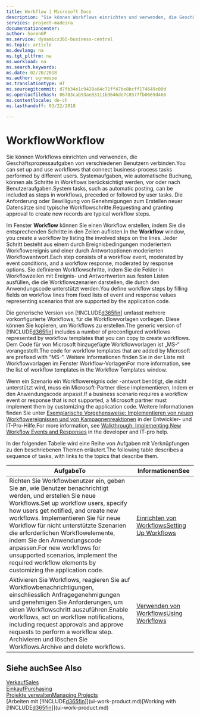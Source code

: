 ```yaml
---
title: Workflow | Microsoft Docs
description: "Sie können Workflows einrichten und verwenden, die Geschäftsprozessaufgaben von verschiedenen Benutzern verbinden. Systemaufgaben, wie automatische Buchung, können als Schritte in Workflows berücksichtigt werden, vor oder nach Benutzeraufgaben. Die Anforderung oder Bewilligung von Genehmigungen zum Erstellen neuer Datensätze sind typische Workflowschritte."
services: project-madeira
documentationcenter: 
author: SorenGP
ms.service: dynamics365-business-central
ms.topic: article
ms.devlang: na
ms.tgt_pltfrm: na
ms.workload: na
ms.search.keywords: 
ms.date: 02/20/2018
ms.author: sgroespe
ms.translationtype: HT
ms.sourcegitcommit: d7fb34e1c9428a64c71ff47be8bcff174649c00d
ms.openlocfilehash: 06783cab93ae83111b9646de7c8577fb0669d466
ms.contentlocale: de-ch
ms.lasthandoff: 03/22/2018

---
```

# <a name="workflow"></a><span data-ttu-id="a6655-105">Workflow</span><span class="sxs-lookup"><span data-stu-id="a6655-105">Workflow</span></span>
<span data-ttu-id="a6655-106">Sie können Workflows einrichten und verwenden, die Geschäftsprozessaufgaben von verschiedenen Benutzern verbinden.</span><span class="sxs-lookup"><span data-stu-id="a6655-106">You can set up and use workflows that connect business-process tasks performed by different users.</span></span> <span data-ttu-id="a6655-107">Systemaufgaben, wie automatische Buchung, können als Schritte in Workflows berücksichtigt werden, vor oder nach Benutzeraufgaben.</span><span class="sxs-lookup"><span data-stu-id="a6655-107">System tasks, such as automatic posting, can be included as steps in workflows, preceded or followed by user tasks.</span></span> <span data-ttu-id="a6655-108">Die Anforderung oder Bewilligung von Genehmigungen zum Erstellen neuer Datensätze sind typische Workflowschritte.</span><span class="sxs-lookup"><span data-stu-id="a6655-108">Requesting and granting approval to create new records are typical workflow steps.</span></span>  

 <span data-ttu-id="a6655-109">Im Fenster **Workflow** können Sie einen Workflow erstellen, indem Sie die entsprechenden Schritte in den Zeilen auflisten.</span><span class="sxs-lookup"><span data-stu-id="a6655-109">In the **Workflow** window, you create a workflow by listing the involved steps on the lines.</span></span> <span data-ttu-id="a6655-110">Jeder Schritt besteht aus einem durch Ereignisbedingungen moderiertem Workflowereignis und einer durch Antwortoptionen moderierten Workflowantwort.</span><span class="sxs-lookup"><span data-stu-id="a6655-110">Each step consists of a workflow event, moderated by event conditions, and a workflow response, moderated by response options.</span></span> <span data-ttu-id="a6655-111">Sie definieren Workflowschritte, indem Sie die Felder in Workflowzeilen mit Ereignis- und Antwortwerten aus festen Listen ausfüllen, die die Workflowszenarien darstellen, die durch den Anwendungscode unterstützt werden.</span><span class="sxs-lookup"><span data-stu-id="a6655-111">You define workflow steps by filling fields on workflow lines from fixed lists of event and response values representing scenarios that are supported by the application code.</span></span>  

 <span data-ttu-id="a6655-112">Die generische Version von [!INCLUDE[d365fin](includes/d365fin_md.md)] umfasst mehrere vorkonfigurierte Workflows, für die Workflowvorlagen vorliegen. Diese können Sie kopieren, um Workflows zu erstellen.</span><span class="sxs-lookup"><span data-stu-id="a6655-112">The generic version of [!INCLUDE[d365fin](includes/d365fin_md.md)] includes a number of preconfigured workflows represented by workflow templates that you can copy to create workflows.</span></span> <span data-ttu-id="a6655-113">Dem Code für von Microsoft hinzugefügte Workflowvorlagen ist „MS-“ vorangestellt.</span><span class="sxs-lookup"><span data-stu-id="a6655-113">The code for workflow templates that are added by Microsoft are prefixed with “MS-“.</span></span> <span data-ttu-id="a6655-114">Weitere Informationen finden Sie in der Liste mit Workflowvorlagen im Fenster Workflow-Vorlagen</span><span class="sxs-lookup"><span data-stu-id="a6655-114">For more information, see the list of workflow templates in the Workflow Templates window.</span></span>  

 <span data-ttu-id="a6655-115">Wenn ein Szenario ein Workflowereignis oder -antwort benötigt, die nicht unterstützt wird, muss ein Microsoft-Partner diese implementieren, indem er den Anwendungscode anpasst.</span><span class="sxs-lookup"><span data-stu-id="a6655-115">If a business scenario requires a workflow event or response that is not supported, a Microsoft partner must implement them by customizing the application code.</span></span> <span data-ttu-id="a6655-116">Weitere Informationen finden Sie unter [Exemplarische Vorgehensweise: Implementieren von neuen Workflowereignissen und von Kampagnenreaktionen](/dynamics-nav/Walkthrough--Implementing-New-Workflow-Events-and-Responses) in der Entwickler- und IT-Pro-Hilfe.</span><span class="sxs-lookup"><span data-stu-id="a6655-116">For more information, see [Walkthrough: Implementing New Workflow Events and Responses](/dynamics-nav/Walkthrough--Implementing-New-Workflow-Events-and-Responses) in the developer and IT-pro help.</span></span>  

 <span data-ttu-id="a6655-117">In der folgenden Tabelle wird eine Reihe von Aufgaben mit Verknüpfungen zu den beschriebenen Themen erläutert.</span><span class="sxs-lookup"><span data-stu-id="a6655-117">The following table describes a sequence of tasks, with links to the topics that describe them.</span></span>  

|<span data-ttu-id="a6655-118">**Aufgabe**</span><span class="sxs-lookup"><span data-stu-id="a6655-118">**To**</span></span>|<span data-ttu-id="a6655-119">**Informationen**</span><span class="sxs-lookup"><span data-stu-id="a6655-119">**See**</span></span>|  
|------------|-------------|  
|<span data-ttu-id="a6655-120">Richten Sie Workflowbenutzer ein, geben Sie an, wie Benutzer benachrichtigt werden, und erstellen Sie neue Workflows.</span><span class="sxs-lookup"><span data-stu-id="a6655-120">Set up workflow users, specify how users get notified, and create new workflows.</span></span> <span data-ttu-id="a6655-121">Implementieren Sie für neue Workflow für nicht unterstützte Szenarien die erforderlichen Workflowelemente, indem Sie den Anwendungscode anpassen.</span><span class="sxs-lookup"><span data-stu-id="a6655-121">For new workflows for unsupported scenarios, implement the required workflow elements by customizing the application code.</span></span>|[<span data-ttu-id="a6655-122">Einrichten von Workflows</span><span class="sxs-lookup"><span data-stu-id="a6655-122">Setting Up Workflows</span></span>](across-set-up-workflows.md)|  
|<span data-ttu-id="a6655-123">Aktivieren Sie Workflows, reagieren Sie auf Workflowbenachrichtigungen, einschliesslich Anfragegenehmigungen und genehmigen Sie Anforderungen, um einen Workflowschritt auszuführen.</span><span class="sxs-lookup"><span data-stu-id="a6655-123">Enable workflows, act on workflow notifications, including request approvals and approve requests to perform a workflow step.</span></span> <span data-ttu-id="a6655-124">Archivieren und löschen Sie Workflows.</span><span class="sxs-lookup"><span data-stu-id="a6655-124">Archive and delete workflows.</span></span>|[<span data-ttu-id="a6655-125">Verwenden von Workflows</span><span class="sxs-lookup"><span data-stu-id="a6655-125">Using Workflows</span></span>](across-use-workflows.md)|  

## <a name="see-also"></a><span data-ttu-id="a6655-126">Siehe auch</span><span class="sxs-lookup"><span data-stu-id="a6655-126">See Also</span></span>  
[<span data-ttu-id="a6655-127">Verkauf</span><span class="sxs-lookup"><span data-stu-id="a6655-127">Sales</span></span>](sales-manage-sales.md)  
[<span data-ttu-id="a6655-128">Einkauf</span><span class="sxs-lookup"><span data-stu-id="a6655-128">Purchasing</span></span>](purchasing-manage-purchasing.md)  
[<span data-ttu-id="a6655-129">Projekte verwalten</span><span class="sxs-lookup"><span data-stu-id="a6655-129">Managing Projects</span></span>](projects-manage-projects.md)  
<span data-ttu-id="a6655-130">[Arbeiten mit [!INCLUDE[d365fin](includes/d365fin_md.md)]](ui-work-product.md)</span><span class="sxs-lookup"><span data-stu-id="a6655-130">[Working with [!INCLUDE[d365fin](includes/d365fin_md.md)]](ui-work-product.md)</span></span>

